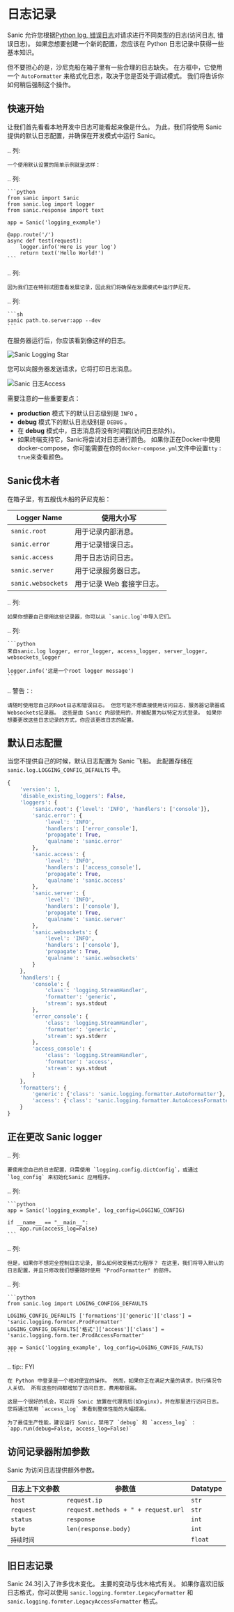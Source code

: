 # 日志记录

Sanic 允许您根据[Python log, 错误日志](https://docs.python.org/3/howto/logging.html)对请求进行不同类型的日志(访问日志, 错误日志)。 如果您想要创建一个新的配置，您应该在 Python 日志记录中获得一些基本知识。

但不要担心的是，沙尼克船在箱子里有一些合理的日志缺失。 在方框中，它使用一个 `AutoFormatter` 来格式化日志，取决于您是否处于调试模式。 我们将告诉你如何稍后强制这个操作。

## 快速开始

让我们首先看看本地开发中日志可能看起来像是什么。 为此，我们将使用 Sanic 提供的默认日志配置，并确保在开发模式中运行 Sanic。

.. 列:

```
一个使用默认设置的简单示例就是这样：
```

.. 列:

````
```python
from sanic import Sanic
from sanic.log import logger
from sanic.response import text

app = Sanic('logging_example')

@app.route('/')
async def test(request):
    logger.info('Here is your log')
    return text('Hello World!')
```
````

.. 列:

```
因为我们正在特别试图查看发展记录，因此我们将确保在发展模式中运行萨尼克。
```

.. 列:

````
```sh
sanic path.to.server:app --dev
```    
````

在服务器运行后，你应该看到像这样的日志。

![Sanic Logging Star](/assets/images/logging-debug-start.png)

您可以向服务器发送请求，它将打印日志消息。

![Sanic 日志Access](/assets/images/logging-debug-access.png)

需要注意的一些重要要点：

- **production** 模式下的默认日志级别是 `INFO` 。
- **debug** 模式下的默认日志级别是 `DEBUG` 。
- 在 **debug** 模式中，日志消息将没有时间戳(访问日志除外)。
- 如果终端支持它，Sanic将尝试对日志进行颜色。 如果你正在Docker中使用docker-compose，你可能需要在你的`docker-compose.yml`文件中设置`tty：true`来查看颜色。

## Sanic伐木者

在箱子里，有五艘伐木船的萨尼克船：

| **Logger Name**    | **使用大小写**       |
| ------------------ | --------------- |
| `sanic.root`       | 用于记录内部消息。       |
| `sanic.error`      | 用于记录错误日志。       |
| `sanic.access`     | 用于日志访问日志。       |
| `sanic.server`     | 用于记录服务器日志。      |
| `sanic.websockets` | 用于记录 Web 套接字日志。 |

.. 列:

```
如果你想要自己使用这些记录器，你可以从 `sanic.log`中导入它们。
```

.. 列:

````
```python
来自sanic.log logger, error_logger, access_logger, server_logger, websockets_logger

logger.info('这是一个root logger message')
```
````

.. 警告：:

```
请随时使用您自己的Root日志和错误日志。 但您可能不想直接使用访问日志、服务器记录器或Websockets记录器。 这些是由 Sanic 内部使用的，并被配置为以特定方式登录。 如果你想要更改这些日志记录的方式，你应该更改日志的配置。
```

## 默认日志配置

当您不提供自己的时候，默认日志配置为 Sanic 飞船。 此配置存储在 `sanic.log.LOGGING_CONFIG_DEFAULTS` 中。

```python
{
    'version': 1,
    'disable_existing_loggers': False,
    'loggers': {
        'sanic.root': {'level': 'INFO', 'handlers': ['console']},
        'sanic.error': {
            'level': 'INFO',
            'handlers': ['error_console'],
            'propagate': True,
            'qualname': 'sanic.error'
        },
        'sanic.access': {
            'level': 'INFO',
            'handlers': ['access_console'],
            'propagate': True,
            'qualname': 'sanic.access'
        },
        'sanic.server': {
            'level': 'INFO',
            'handlers': ['console'],
            'propagate': True,
            'qualname': 'sanic.server'
        },
        'sanic.websockets': {
            'level': 'INFO',
            'handlers': ['console'],
            'propagate': True,
            'qualname': 'sanic.websockets'
        }
    },
    'handlers': {
        'console': {
            'class': 'logging.StreamHandler',
            'formatter': 'generic',
            'stream': sys.stdout
        },
        'error_console': {
            'class': 'logging.StreamHandler',
            'formatter': 'generic',
            'stream': sys.stderr
        },
        'access_console': {
            'class': 'logging.StreamHandler',
            'formatter': 'access',
            'stream': sys.stdout
        }
    },
    'formatters': {
        'generic': {'class': 'sanic.logging.formatter.AutoFormatter'},
        'access': {'class': 'sanic.logging.formatter.AutoAccessFormatter'}
    }
}
```

## 正在更改 Sanic logger

.. 列:

```
要使用您自己的日志配置，只需使用 `logging.config.dictConfig`，或通过 `log_config` 来初始化Sanic 应用程序。
```

.. 列:

````
```python
app = Sanic('logging_example', log_config=LOGGING_CONFIG)

if __name__ == "__main__":
    app.run(access_log=False)
```
````

.. 列:

```
但是，如果你不想完全控制日志记录, 那么如何改变格式化程序？ 在这里，我们将导入默认的日志配置，并且只修改我们想要随时使用 "ProdFormatter" 的部件。
```

.. 列:

````
```python
from sanic.log import LOGING_CONFIGG_DEFAULTS

LOGING_CONFIG_DEFAULTS ['formations']['generic']['class'] = 'sanic.logging.formter.ProdFormatter'
LOGING_CONFIG_DEFAULTS['格式']['access']['class'] = 'sanic.logging.form.ter.ProdAccessFormatter'

app = Sanic('logging_example', log_config=LOGING_CONFIG_FAULTS)
```
````

.. tip:: FYI

```
在 Python 中登录是一个相对便宜的操作。 然而，如果你正在满足大量的请求，执行情况令人关切。 所有这些时间都增加了访问日志，费用都很高。  

这是一个很好的机会，可以将 Sanic 放置在代理背后(如nginx)，并在那里进行访问日志。 您将通过禁用 `access_log` 来看到整体性能的大幅提高。  

为了最佳生产性能，建议运行 Sanic，禁用了 `debug` 和 `access_log` ：`app.run(debug=False, access_log=False)`
```

## 访问记录器附加参数

Sanic 为访问日志提供额外参数。

| 日志上下文参数   | 参数值                                 | Datatype |
| --------- | ----------------------------------- | -------- |
| `host`    | `request.ip`                        | `str`    |
| `request` | `request.methods + " + request.url` | `str`    |
| `status`  | `response`                          | `int`    |
| `byte`    | `len(response.body)`                | `int`    |
| `持续时间`    | <calculated>                        | `float`  |

## 旧日志记录

Sanic 24.3引入了许多伐木变化。 主要的变动与伐木格式有关。 如果你喜欢旧版日志格式，你可以使用 `sanic.logging.formter.LegacyFormatter` 和 `sanic.logging.formter.LegacyAccessFormatter` 格式。
